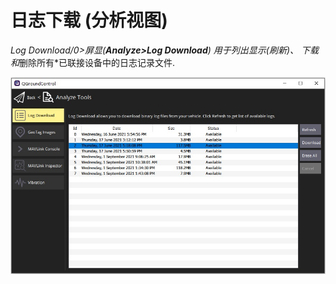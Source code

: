 # 日志下载 (分析视图)

*Log Download/0>屏显(**Analyze>Log Download**) 用于列出显示(*刷新*)、 *下载*和*删除所有*已联接设备中的日志记录文件.</p> 

![Analyze View Log Download](../../assets/analyze/log_download.jpg)